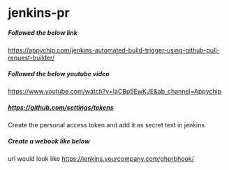 # jenkins-pr

##### Followed the below link #####
https://appychip.com/jenkins-automated-build-trigger-using-github-pull-request-builder/

##### Followed the below youtube video #####
https://www.youtube.com/watch?v=IaCBp5EwKJE&ab_channel=Appychip

##### https://github.com/settings/tokens #####
Create the personal access token and add it as secret text in jenkins

##### Create a webook like below ######
url would look like https://jenkins.yourcompany.com/ghprbhook/
